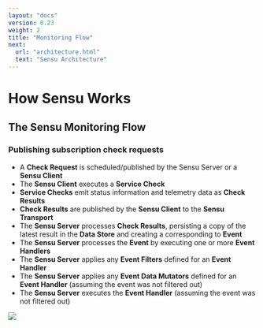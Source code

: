 ```yaml
---
layout: "docs"
version: 0.23
weight: 2
title: "Monitoring Flow"
next:
  url: "architecture.html"
  text: "Sensu Architecture"
---
```


# How Sensu Works

## The Sensu Monitoring Flow

### Publishing subscription check requests

- A **Check Request** is scheduled/published by the Sensu Server or a
  **Sensu Client**
- The **Sensu Client** executes a **Service Check**
- **Service Checks** emit status information and telemetry data as **Check
  Results**
- **Check Results** are published by the **Sensu Client** to the **Sensu
  Transport**
- The **Sensu Server** processes **Check Results**, persisting a copy of the
  latest result in the **Data Store** and creating a corresponding to **Event**
- The **Sensu Server** processes the **Event** by executing one or more **Event
  Handlers**
- The **Sensu Server** applies any **Event Filters** defined for an **Event
  Handler**
- The **Sensu Server** applies any **Event Data Mutators** defined for an
  **Event Handler** (assuming the event was not filtered out)
- The **Sensu Server** executes the **Event Handler** (assuming the event was
  not filtered out)

![](/docs/0.23/img/sensu-diagram.gif)
